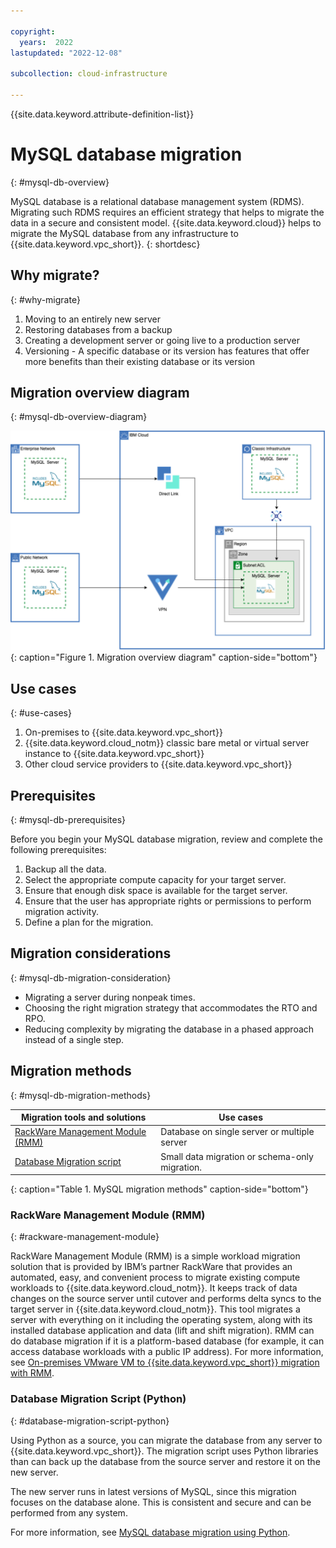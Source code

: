 ```yaml
---

copyright:
  years:  2022
lastupdated: "2022-12-08"

subcollection: cloud-infrastructure

---
```


{{site.data.keyword.attribute-definition-list}}

# MySQL database migration
{: #mysql-db-overview}

MySQL database is a relational database management system (RDMS). Migrating such RDMS requires an efficient strategy that helps to migrate the data in a secure and consistent model. {{site.data.keyword.cloud}} helps to migrate the MySQL database from any infrastructure to {{site.data.keyword.vpc_short}}.
{: shortdesc}

## Why migrate?
{: #why-migrate}

1. Moving to an entirely new server
2. Restoring databases from a backup
3. Creating a development server or going live to a production server
4. Versioning - A specific database or its version has features that offer more benefits than their existing database or its version

## Migration overview diagram
{: #mysql-db-overview-diagram}

![Migration Overview Diagram](images/mysql_db_migration.svg){: caption="Figure 1. Migration overview diagram" caption-side="bottom"}

## Use cases
{: #use-cases}

1. On-premises to {{site.data.keyword.vpc_short}}
2. {{site.data.keyword.cloud_notm}} classic bare metal or virtual server instance to {{site.data.keyword.vpc_short}}
3. Other cloud service providers to {{site.data.keyword.vpc_short}}

## Prerequisites
{: #mysql-db-prerequisites}

Before you begin your MySQL database migration, review and complete the following prerequisites:

1. Backup all the data.
2. Select the appropriate compute capacity for your target server.
3. Ensure that enough disk space is available for the target server.
4. Ensure that the user has appropriate rights or permissions to perform migration activity.
5. Define a plan for the migration.

## Migration considerations
{: #mysql-db-migration-consideration}

* Migrating a server during nonpeak times.
* Choosing the right migration strategy that accommodates the RTO and RPO.
* Reducing complexity by migrating the database in a phased approach instead of a single step.

## Migration methods
{: #mysql-db-migration-methods}

| Migration tools and solutions | Use cases |
| ----------------- | -------- |
| [RackWare Management Module (RMM)](/docs/cloud-infrastructure?topic=cloud-infrastructure-mysql-db-overview#rackware-management-module) | Database on single server or multiple server |
| [Database Migration script](/docs/cloud-infrastructure?topic=cloud-infrastructure-mysql-db-overview#database-migration-script-python)| Small data migration or schema-only migration. |
{: caption="Table 1. MySQL migration methods" caption-side="bottom"}

### RackWare Management Module (RMM)
{: #rackware-management-module}

RackWare Management Module (RMM) is a simple workload migration solution that is provided by IBM’s partner RackWare that provides an automated, easy, and convenient process to migrate existing compute workloads to {{site.data.keyword.cloud_notm}}. It keeps track of data changes on the source server until cutover and performs delta syncs to the target server in {{site.data.keyword.cloud_notm}}. This tool migrates a server with everything on it including the operating system, along with its installed database application and data (lift and shift migration). RMM can do database migration if it is a platform-based database (for example, it can access database workloads with a public IP address). For more information, see [On-premises VMware VM to {{site.data.keyword.vpc_short}} migration with RMM](/docs/cloud-infrastructure?topic=cloud-infrastructure-migrating-images-vmware-vpc).

### Database Migration Script (Python)
{: #database-migration-script-python}

Using Python as a source, you can migrate the database from any server to {{site.data.keyword.vpc_short}}. The migration script uses Python libraries than can back up the database from the source server and restore it on the new server.

The new server runs in latest versions of MySQL, since this migration focuses on the database alone. This is consistent and secure and can be performed from any system.

For more information, see [MySQL database migration using Python](/docs/cloud-infrastructure?topic=cloud-infrastructure-mysql-python).

